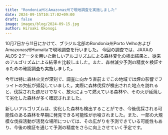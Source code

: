 ```yaml
---
title: "Rondonia州とAmazonas州で現地調査を実施しました"
date: 2024-09-15T10:17:02+09:00
draft: false
image: images/blog/2024-09-15.jpg
author: Hiroaki Okonogi
---
```


10月7日から11日にかけて、ブラジル北部のRondonia州Porto VelhoおよびAmazonas州Humaitaで現地調査を行いました。<!--more--> 今回の調査では、JAXAのALOS-2データを用いた新しいアルゴリズムによる森林変化の検出結果と、従来のアルゴリズムによる結果を比較しました。また、森林減少予測の精度を検証するための確認調査も実施しました。

今年は特に森林火災が深刻で、調査に向かう直前までこの地域では煙の影響でフライトの欠航が頻発していました。実際に森林伐採が検出された地点を訪れると、伐採された跡だけでなく、放火によって燃えている森林や、その火が延焼して劣化した森林が多く確認されました。

新しいアルゴリズムは、劣化した森林も検出することができ、今後伐採される可能性のある森林を早期に発見できる可能性が示唆されました。また、一部の大規模な伐採活動が活発な場所については、その広がりを予測できている可能性もあり、今後の検証を通じて予測の精度をさらに向上させていく予定です。
